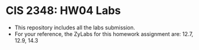 # CIS 2348: HW04 Labs

- This repository includes all the labs submission.
- For your reference, the ZyLabs for this homework assignment are: 12.7, 12.9, 14.3